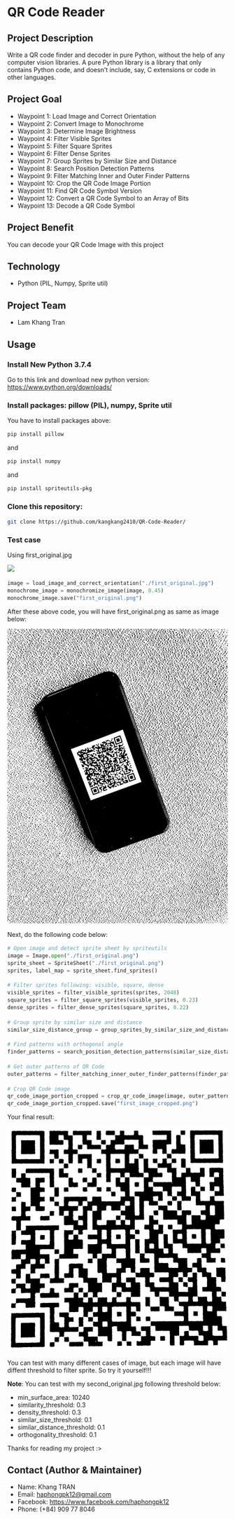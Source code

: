 # QR Code Reader

## Project Description

Write a QR code finder and decoder in pure Python, without the help of any computer vision libraries.
A pure Python library is a library that only contains Python code, and doesn't include, say, C extensions or code in other languages.

## Project Goal

- Waypoint 1: Load Image and Correct Orientation
- Waypoint 2: Convert Image to Monochrome
- Waypoint 3: Determine Image Brightness
- Waypoint 4: Filter Visible Sprites
- Waypoint 5: Filter Square Sprites
- Waypoint 6: Filter Dense Sprites
- Waypoint 7: Group Sprites by Similar Size and Distance
- Waypoint 8: Search Position Detection Patterns
- Waypoint 9: Filter Matching Inner and Outer Finder Patterns
- Waypoint 10: Crop the QR Code Image Portion
- Waypoint 11: Find QR Code Symbol Version
- Waypoint 12: Convert a QR Code Symbol to an Array of Bits
- Waypoint 13: Decode a QR Code Symbol

## Project Benefit

You can decode your QR Code Image with this project

## Technology

- Python (PIL, Numpy, Sprite util)

## Project Team

- Lam Khang Tran

## Usage

### Install New Python 3.7.4

Go to this link and download new python version: https://www.python.org/downloads/

### Install packages: pillow (PIL), numpy, Sprite util
You have to install packages above:

```bash
pip install pillow
```

and

```bash
pip install numpy
```

and

```bash
pip install spriteutils-pkg
```

### Clone this repository:
```bash
git clone https://github.com/kangkang2410/QR-Code-Reader/
```

### Test case
Using first_original.jpg

![](./first_original.jpg)

```python
image = load_image_and_correct_orientation("./first_original.jpg")
monochrome_image = monochromize_image(image, 0.45)
monochrome_image.save("first_original.png")
```

After these above code, you will have first_original.png as same as image below:

![](./first_original.png)

Next, do the following code below:
```python
# Open image and detect sprite sheet by spriteutils
image = Image.open("./first_original.png")
sprite_sheet = SpriteSheet("./first_original.png")
sprites, label_map = sprite_sheet.find_sprites()

# Filter sprites following: visible, square, dense
visible_sprites = filter_visible_sprites(sprites, 2048)
square_sprites = filter_square_sprites(visible_sprites, 0.23)
dense_sprites = filter_dense_sprites(square_sprites, 0.22)

# Group sprite by similar size and distance
similar_size_distance_group = group_sprites_by_similar_size_and_distance(square_sprites, 0.05, 0.05)

# Find patterns with orthogonal angle
finder_patterns = search_position_detection_patterns(similar_size_distance_group, 0.005)

# Get outer patterns of QR Code
outer_patterns = filter_matching_inner_outer_finder_patterns(finder_patterns)

# Crop QR Code image
qr_code_image_portion_cropped = crop_qr_code_image(image, outer_patterns)
qr_code_image_portion_cropped.save("first_image_cropped.png")
```
Your final result:

![](./first_image_cropped.png)

You can test with many different cases of image, but each image will have diffent threshold to filter sprite. So try it yourself!!!

**Note**: You can test with my second_original.jpg following threshold below:
- min_surface_area: 10240
- similarity_threshold: 0.3
- density_threshold: 0.3
- similar_size_threshold: 0.1
- similar_distance_threshold: 0.1
- orthogonality_threshold: 0.1

Thanks for reading my project :>

## Contact (Author & Maintainer)

- Name: Khang TRAN
- Email: haphongpk12@gmail.com
- Facebook: https://www.facebook.com/haphongpk12
- Phone: (+84) 909 77 8046